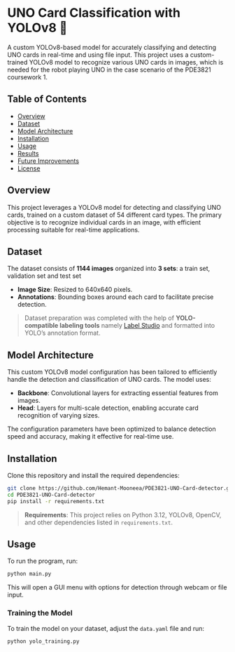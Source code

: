 # UNO Card Classification with YOLOv8 🎴

A custom YOLOv8-based model for accurately classifying and detecting UNO cards in real-time and using file input. This project uses a custom-trained YOLOv8 model to recognize various UNO cards in images, which is needed for the robot playing UNO in the case scenario of the PDE3821 coursework 1.

## Table of Contents
- [Overview](#overview)
- [Dataset](#dataset)
- [Model Architecture](#model-architecture)
- [Installation](#installation)
- [Usage](#usage)
- [Results](#results)
- [Future Improvements](#future-improvements)
- [License](#license)

## Overview
This project leverages a YOLOv8 model for detecting and classifying UNO cards, trained on a custom dataset of 54 different card types. The primary objective is to recognize individual cards in an image, with efficient processing suitable for real-time applications.

## Dataset
The dataset consists of **1144 images** organized into **3 sets**: a train set, validation set and test set
- **Image Size**: Resized to 640x640 pixels.
- **Annotations**: Bounding boxes around each card to facilitate precise detection.

> Dataset preparation was completed with the help of **YOLO-compatible labeling tools** namely [Label Studio](https://labelstud.io/) and formatted into YOLO’s annotation format.

## Model Architecture
This custom YOLOv8 model configuration has been tailored to efficiently handle the detection and classification of UNO cards. The model uses:

- **Backbone**: Convolutional layers for extracting essential features from images.
- **Head**: Layers for multi-scale detection, enabling accurate card recognition of varying sizes.

The configuration parameters have been optimized to balance detection speed and accuracy, making it effective for real-time use.

## Installation

Clone this repository and install the required dependencies:

```bash
git clone https://github.com/Hemant-Mooneea/PDE3821-UNO-Card-detector.git
cd PDE3821-UNO-Card-detector
pip install -r requirements.txt
```

> **Requirements**: This project relies on Python 3.12, YOLOv8, OpenCV, and other dependencies listed in `requirements.txt`.

## Usage
To run the program, run:

```bash
python main.py
```

This will open a GUI menu with options for detection through webcam or file input.

### Training the Model
To train the model on your dataset, adjust the `data.yaml` file and run:

```bash
python yolo_training.py 
```


